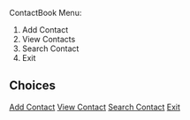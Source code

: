   ContactBook
  Menu:
1. Add Contact
2. View Contacts
3. Search Contact 
4. Exit
## Choices
[Add Contact](contactbook.py#L10-L30)
[View Contact](contactbook.py#L10-L30)
[Search Contact](contactbook.py#L10-L30)
[Exit](contactbook.py#L10-L30)

 

    

